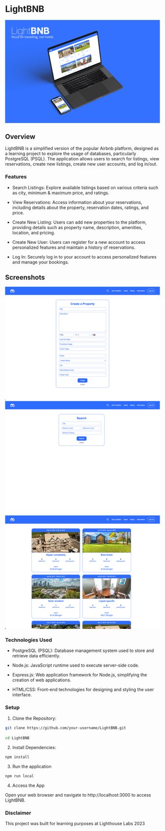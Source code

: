 # LightBNB
![lightBNB-mockup](./images/lightBNB_mockup.jpg)

## Overview
LightBNB is a simplified version of the popular Airbnb platform, designed as a learning project to explore the usage of databases, particularly PostgreSQL (PSQL). The application allows users to search for listings, view reservations, create new listings, create new user accounts, and log in/out.

### Features
* Search Listings: Explore available listings based on various criteria such as city, minimum & maximum price, and ratings.

* View Reservations: Access information about your reservations, including details about the property, reservation dates, ratings, and price.

* Create New Listing: Users can add new properties to the platform, providing details such as property name, description, amenities, location, and pricing.

* Create New User: Users can register for a new account to access personalized features and maintain a history of reservations.

* Log In: Securely log in to your account to access personalized features and manage your bookings.

## Screenshots
![create](./images/lightBNB_create.jpg)
![search](./images/lightBNB_search.jpg)
![reservations](./images/lightBNB_reservations.jpg)

### Technologies Used
* PostgreSQL (PSQL): Database management system used to store and retrieve data efficiently.

* Node.js: JavaScript runtime used to execute server-side code.

* Express.js: Web application framework for Node.js, simplifying the creation of web applications.

* HTML/CSS: Front-end technologies for designing and styling the user interface.

### Setup
1. Clone the Repository:

```bash
git clone https://github.com/your-username/LightBNB.git

cd LightBNB
```

2. Install Dependencies:

```bash
npm install
```

3. Run the application
```bash
npm run local
```
4. Access the App

 Open your web browser and navigate to http://localhost:3000 to access LightBNB.

### Disclaimer
This project was built for learning purposes at Lighthouse Labs 2023
